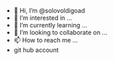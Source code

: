 - 👋 Hi, I’m @solovoldigoad
- 👀 I’m interested in ...
- 🌱 I’m currently learning ...
- 💞️ I’m looking to collaborate on ...
- 📫 How to reach me ...
- git hub account
  
<!---
solovoldigoad/solovoldigoad is a ✨ special ✨ repository because its `README.md` (this file) appears on your GitHub profile.
You can click the Preview link to take a look at your changes.
--->
